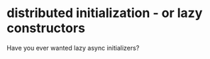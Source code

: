# distributed initialization - or lazy constructors

Have you ever wanted lazy async initializers?


